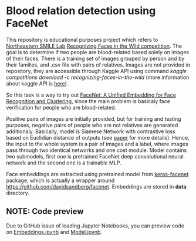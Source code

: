 # Blood relation detection using FaceNet

This repository is educational purposes project which refers to [Northeastern SMILE Lab](https://web.northeastern.edu/smilelab/)
[Recognizing Faces in the Wild competition](https://www.kaggle.com/c/recognizing-faces-in-the-wild). The goal is to determine if 
two people are blood-related based solely on images of their faces. There is a training set of images grouped by person and by their families, and .csv file with pairs of relatives. Images are not provided in repository, they are accessible through Kaggle API using
command _kaggle competitions download -c recognizing-faces-in-the-wild_ (more information about kaggle API is [here](https://github.com/Kaggle/kaggle-api)).

So this task is a way to try out [FaceNet: A Unified Embedding for Face Recognition and Clustering](https://arxiv.org/pdf/1503.03832.pdf),
since the main problem is basicaly face verification for people who are blood-related.

Positive pairs of images are initially provided, but for training and testing purposes, negative pairs of people who are not relatives are generated additionaly. Basically, model is Siamese Network with contrastive loss based on Euclidian distance of outputs (see [paper](http://yann.lecun.com/exdb/publis/pdf/chopra-05.pdf) for more details).
Hence, the input to the whole system is a pair of images and a label, where images pass through two identical networks and one cost module. Model contains two submodels, first one is pretrained FaceNet deep convolutional neural network and the second one is a trainable MLP.

Face embeddings are extracted using pretrained model from [keras-facenet](https://pypi.org/project/keras-facenet/) package, which is actually a wrapper around https://github.com/davidsandberg/facenet. Embeddings are stored in **data** directory.

## NOTE: Code preview
Due to GitHub issue of loading Jupyter Notebooks, you can preview code on [Embeddings.ipynb](https://nbviewer.jupyter.org/github/djordjened92/recognizing-faces/blob/master/Embeddings.ipynb) and [Model.ipynb](https://nbviewer.jupyter.org/github/djordjened92/recognizing-faces/blob/master/Model.ipynb).
